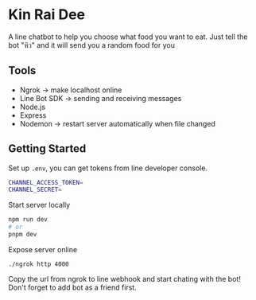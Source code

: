 # Kin Rai Dee

A line chatbot to help you choose what food you want to eat. Just tell the bot "หิว" and it will send you a random food for you

## Tools

- Ngrok -> make localhost online
- Line Bot SDK -> sending and receiving messages
- Node.js
- Express
- Nodemon -> restart server automatically when file changed

## Getting Started

Set up `.env`, you can get tokens from line developer console.

```bash
CHANNEL_ACCESS_TOKEN=
CHANNEL_SECRET=
```

Start server locally

```bash
npm run dev
# or
pnpm dev
```

Expose server online

```
./ngrok http 4000
```

Copy the url from ngrok to line webhook and start chating with the bot! Don't forget to add bot as a friend first.

